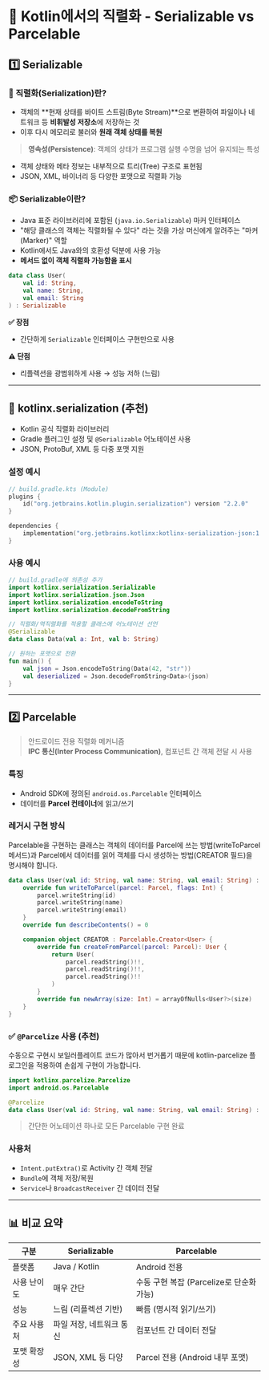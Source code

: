 # 🧾 Kotlin에서의 직렬화 - Serializable vs Parcelable

## 1️⃣ Serializable

### 📌 직렬화(Serialization)란?

- 객체의 **현재 상태를 바이트 스트림(Byte Stream)**으로 변환하여 파일이나 네트워크 등 **비휘발성 저장소**에 저장하는 것
- 이후 다시 메모리로 불러와 **원래 객체 상태를 복원**

> **영속성(Persistence)**: 객체의 상태가 프로그램 실행 수명을 넘어 유지되는 특성

- 객체 상태와 메타 정보는 내부적으로 트리(Tree) 구조로 표현됨
- JSON, XML, 바이너리 등 다양한 포맷으로 직렬화 가능

### 📦 Serializable이란?

- Java 표준 라이브러리에 포함된 (`java.io.Serializable`) 마커 인터페이스
- "해당 클래스의 객체는 직렬화될 수 있다" 라는 것을 가상 머신에게 알려주는 "마커(Marker)" 역할
- Kotlin에서도 Java와의 호환성 덕분에 사용 가능
- **메서드 없이 객체 직렬화 가능함을 표시**

```kotlin
data class User(
    val id: String,
    val name: String,
    val email: String
) : Serializable
```

**✅ 장점**
- 간단하게 `Serializable` 인터페이스 구현만으로 사용

**⚠️ 단점**
- 리플렉션을 광범위하게 사용 → 성능 저하 (느림)

---

## 🔧 kotlinx.serialization (추천)

- Kotlin 공식 직렬화 라이브러리
- Gradle 플러그인 설정 및 `@Serializable` 어노테이션 사용
- JSON, ProtoBuf, XML 등 다중 포맷 지원

### 설정 예시

```kotlin
// build.gradle.kts (Module)
plugins {
    id("org.jetbrains.kotlin.plugin.serialization") version "2.2.0"
}

dependencies {
    implementation("org.jetbrains.kotlinx:kotlinx-serialization-json:1.8.1")
}
```

### 사용 예시

```kotlin
// build.gradle에 의존성 추가
import kotlinx.serialization.Serializable
import kotlinx.serialization.json.Json
import kotlinx.serialization.encodeToString
import kotlinx.serialization.decodeFromString

// 직렬화/역직렬화를 적용할 클래스에 어노테이션 선언
@Serializable
data class Data(val a: Int, val b: String)

// 원하는 포맷으로 전환
fun main() {
    val json = Json.encodeToString(Data(42, "str"))
    val deserialized = Json.decodeFromString<Data>(json)
}
```

---

## 2️⃣ Parcelable

> 안드로이드 전용 직렬화 메커니즘  
> **IPC 통신(Inter Process Communication)**, 컴포넌트 간 객체 전달 시 사용

### 특징

- Android SDK에 정의된 `android.os.Parcelable` 인터페이스
- 데이터를 **Parcel 컨테이너**에 읽고/쓰기

### 레거시 구현 방식
Parcelable을 구현하는 클래스는 객체의 데이터를 Parcel에 쓰는 방법(writeToParcel 메서드)과
Parcel에서 데이터를 읽어 객체를 다시 생성하는 방법(CREATOR 필드)을 명시해야 합니다.

```kotlin
data class User(val id: String, val name: String, val email: String) : Parcelable {
    override fun writeToParcel(parcel: Parcel, flags: Int) {
        parcel.writeString(id)
        parcel.writeString(name)
        parcel.writeString(email)
    }
    override fun describeContents() = 0

    companion object CREATOR : Parcelable.Creator<User> {
        override fun createFromParcel(parcel: Parcel): User {
            return User(
                parcel.readString()!!,
                parcel.readString()!!,
                parcel.readString()!!
            )
        }
        override fun newArray(size: Int) = arrayOfNulls<User?>(size)
    }
}
```

### ✅ `@Parcelize` 사용 (추천)
수동으로 구현시 보일러플레이트 코드가 많아서 번거롭기 때문에 kotlin-parcelize 플로그인을 적용하여 손쉽게 구현이 가능합니다.

```kotlin
import kotlinx.parcelize.Parcelize
import android.os.Parcelable

@Parcelize
data class User(val id: String, val name: String, val email: String) : Parcelable
```

> 간단한 어노테이션 하나로 모든 Parcelable 구현 완료

### 사용처

- `Intent.putExtra()`로 Activity 간 객체 전달
- `Bundle`에 객체 저장/복원
- `Service`나 `BroadcastReceiver` 간 데이터 전달

---

## 📊 비교 요약

| 구분 | Serializable | Parcelable |
|------|--------------|------------|
| 플랫폼 | Java / Kotlin | Android 전용 |
| 사용 난이도 | 매우 간단 | 수동 구현 복잡 (Parcelize로 단순화 가능) |
| 성능 | 느림 (리플렉션 기반) | 빠름 (명시적 읽기/쓰기) |
| 주요 사용처 | 파일 저장, 네트워크 통신 | 컴포넌트 간 데이터 전달 |
| 포맷 확장성 | JSON, XML 등 다양 | Parcel 전용 (Android 내부 포맷) |
